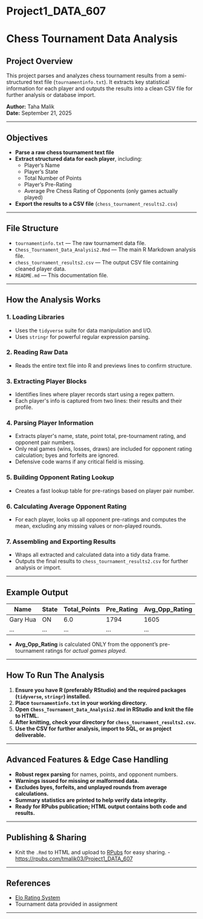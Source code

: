 # Project1_DATA_607
# Chess Tournament Data Analysis

## Project Overview

This project parses and analyzes chess tournament results from a semi-structured text file (`tournamentinfo.txt`). It extracts key statistical information for each player and outputs the results into a clean CSV file for further analysis or database import.

**Author:** Taha Malik  
**Date:** September 21, 2025

---

## Objectives

- **Parse a raw chess tournament text file**
- **Extract structured data for each player**, including:
  - Player’s Name
  - Player’s State
  - Total Number of Points
  - Player’s Pre-Rating
  - Average Pre Chess Rating of Opponents (only games actually played)
- **Export the results to a CSV file** (`chess_tournament_results2.csv`)

---

## File Structure

- `tournamentinfo.txt` — The raw tournament data file.
- `Chess_Tournament_Data_Analysis2.Rmd` — The main R Markdown analysis file.
- `chess_tournament_results2.csv` — The output CSV file containing cleaned player data.
- `README.md` — This documentation file.

---

## How the Analysis Works

### 1. **Loading Libraries**
- Uses the `tidyverse` suite for data manipulation and I/O.
- Uses `stringr` for powerful regular expression parsing.

### 2. **Reading Raw Data**
- Reads the entire text file into R and previews lines to confirm structure.

### 3. **Extracting Player Blocks**
- Identifies lines where player records start using a regex pattern.
- Each player's info is captured from two lines: their results and their profile.

### 4. **Parsing Player Information**
- Extracts player's name, state, point total, pre-tournament rating, and opponent pair numbers.
- Only real games (wins, losses, draws) are included for opponent rating calculation; byes and forfeits are ignored.
- Defensive code warns if any critical field is missing.

### 5. **Building Opponent Rating Lookup**
- Creates a fast lookup table for pre-ratings based on player pair number.

### 6. **Calculating Average Opponent Rating**
- For each player, looks up all opponent pre-ratings and computes the mean, excluding any missing values or non-played rounds.

### 7. **Assembling and Exporting Results**
- Wraps all extracted and calculated data into a tidy data frame.
- Outputs the final results to `chess_tournament_results2.csv` for further analysis or import.

---

## Example Output

| Name      | State | Total_Points | Pre_Rating | Avg_Opp_Rating |
|-----------|-------|--------------|------------|----------------|
| Gary Hua  | ON    | 6.0          | 1794       | 1605           |
| ...       | ...   | ...          | ...        | ...            |

- **Avg_Opp_Rating** is calculated ONLY from the opponent’s pre-tournament ratings for *actual games played*.

---

## How To Run The Analysis

1. **Ensure you have R (preferably RStudio) and the required packages (`tidyverse`, `stringr`) installed.**
2. **Place `tournamentinfo.txt` in your working directory.**
3. **Open `Chess_Tournament_Data_Analysis2.Rmd` in RStudio and knit the file to HTML.**
4. **After knitting, check your directory for `chess_tournament_results2.csv`.**
5. **Use the CSV for further analysis, import to SQL, or as project deliverable.**

---

## Advanced Features & Edge Case Handling

- **Robust regex parsing** for names, points, and opponent numbers.
- **Warnings issued for missing or malformed data.**
- **Excludes byes, forfeits, and unplayed rounds from average calculations.**
- **Summary statistics are printed to help verify data integrity.**
- **Ready for RPubs publication; HTML output contains both code and results.**

---

## Publishing & Sharing

- Knit the `.Rmd` to HTML and upload to [RPubs](https://rpubs.com/) for easy sharing. -
https://rpubs.com/tmalik03/Project1_DATA_607 
---

## References

- [Elo Rating System](https://en.wikipedia.org/wiki/Elo_rating_system)
- Tournament data provided in assignment

---
